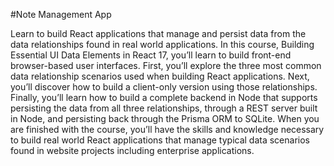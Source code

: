 ﻿#Note Management App

Learn to build React applications that manage and persist data from the data relationships found in real world applications. In this course, Building Essential UI Data Elements in React 17, you’ll learn to build front-end browser-based user interfaces. First, you’ll explore the three most common data relationship scenarios used when building React applications. Next, you’ll discover how to build a client-only version using those relationships. Finally, you’ll learn how to build a complete backend in Node that supports persisting the data from all three relationships, through a REST server built in Node, and persisting back through the Prisma ORM to SQLite. When you are finished with the course, you’ll have the skills and knowledge necessary to build real world React applications that manage typical data scenarios found in website projects including enterprise applications.
